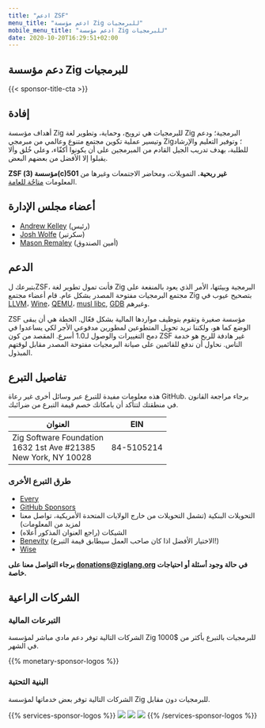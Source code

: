 ```yaml
---
title: "ادعم ZSF"
menu_title: "ادعم مؤسسة Zig للبرمجيات"
mobile_menu_title: "ادعم مؤسسة Zig للبرمجيات"
date: 2020-10-20T16:29:51+02:00
---
```


## دعم مؤسسة Zig للبرمجيات

{{< sponsor-title-cta >}}

## إفادة
أهداف مؤسسة Zig للبرمجيات هي ترويج، وحماية، وتطوير لغة Zig البرمجية؛ ودعم وتيسير عملية تكوين مجتمع متنوع وعالمي من مبرمجي Zig؛ وتوفير التعليم والإرشاد للطلبة، بهدف تدريب الجيل القادم من المبرمجين على أن يكونوا أكفّاء، وعلى خُلق وألا يقبلوا إلا الأفضل من بعضهم البعض.

**ZSF مؤسسة (3)(c)501 غير ربحية.** التمويلات، ومحاضر الاجتمعات وغيرها من المعلومات [متاحٌة للعامة](https://drive.google.com/drive/folders/1ucHARxVbhrBbuZDbhrGHYDTsYAs8_bMH?usp=sharing).

## أعضاء مجلس الإدارة

- [Andrew Kelley](https://andrewkelley.me/) (رئيس)
- [Josh Wolfe](https://github.com/thejoshwolfe/) (سكرتير)
- [Mason Remaley](https://twitter.com/masonremaley/) (أمين الصندوق)

## الدعم

بتبرعك لZSF، فأنت تمول تطوير لغة Zig البرمجية وبيئتها، الأمر الذي يعود بالمنفعة على مجتمع البرمجيات مفتوحة المصدر بشكل عام. قام أعضاء مجتمع Zig بتصحيح عيوب في [LLVM](https://llvm.org/)، [Wine](https://winehq.org/)، [QEMU](https://qemu.org/)، [musl libc](https://musl.libc.org/), [GDB](https://www.gnu.org/software/gdb/) وغيرهم.

ZSF مؤسسة صغيرة وتقوم بتوظيف مواردها المالية بشكل فعّال. الخطة هي أن يبقى الوضع كما هو، ولكننا نريد تحويل المتطوعين لمطورين مدفوعي الأجر لكي يساعدوا في دمج التغييرات والوصول لـ1.0 أسرع. المقصد من كون ZSF غير هادفة للربح هو خدمة الناس. نحاول أن ندفع للقائمين على صيانة البرمجيات مفتوحة المصدر مقابل لوقتهم المبذول.

## تفاصيل التبرع
هذه معلومات مفيدة للتبرع عبر وسائل أخرى غير رعاة GitHub.
برجاء مراجعة القانون في منطقتك لتتأكد أن بامكانك خصم قيمة التبرع من ضرائبك.

| **العنوان** | **EIN** |
|--------------|---------|
| Zig Software Foundation  <br> 1632 1st Ave #21385  <br> New York, NY 10028 | 84-5105214 |

### طرق التبرع الأخرى
- [Every](https://www.every.org/zig-software-foundation-inc/)
- [GitHub Sponsors](https://github.com/sponsors/ziglang)
- التحويلات البنكية (تشمل التحويلات من خارج الولايات المتحدة الأمريكية، تواصل معنا لمزيد من المعلومات)
- الشيكات (راجع العنوان المذكور أعلاه)
- [Benevity](https://benevity.com) (الاختيار الأفضل اذا كان صاحب العمل سيطابق قيمة التبرع!)
- [Wise](https://wise.com)

**برجاء التواصل معنا على donations@ziglang.org في حالة وجود أسئلة أو احتياجات خاصة.**

## الشركات الراعية

### التبرعات المالية
الشركات التالية توفر دعم مادي مباشر لمؤسسة Zig للبرمجيات بالتبرع بأكثر من $1000 في الشهر.

{{% monetary-sponsor-logos %}}

### البنية التحتية
الشركات التالية توفر بعض خدماتها لمؤسسة Zig للبرمجيات دون مقابل.

{{% services-sponsor-logos %}}
![](/lavatech.png)
![](/dropbox.png)
![](/scaleway.png)
{{% /services-sponsor-logos %}}















